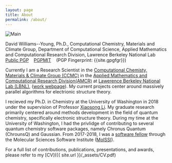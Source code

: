 ```yaml
---
layout: page
title: About
permalink: /about/
---
```

![Main]({{site.url}}/_assets/profile.jpg)

David Williams--Young, Ph.D., Computational Chemistry, Materials and Climate Group, Department of Computational Science, Applied Mathematics and Computational Research Division, Lawrence Berkeley National Lab 
<br>[Public PGP]({{site.url}}/_assets/dbwy_pub.txt) &nbsp;&nbsp; 
[PGPMIT](http://pgp.mit.edu/pks/lookup?op=vindex&search=0x8160257273C4F947) &nbsp;&nbsp;
(PGP Fingerprint: {{site.gpgfgr}})


Currently I am a Research Scientist in the 
[Computational Chemisty, Materials & Climate Group (CCMC)](https://crd.lbl.gov/divisions/amcr/computational-science-dept/ccmc) in the 
[Applied Mathematics and Computational Research Division(AMCR)](https://crd.lbl.gov/divisions/amcr)
at [Lawerence Berkeley National Lab (LBNL)](https://lbl.gov/), 
([work webpage](https://crd.lbl.gov/divisions/amcr/computational-science-dept/ccmc/staff/staff-members/david-williams-young)).
My current projects center around massively parallel algorithms for electrionic structure theory.


I recieved my Ph.D. in Chemistry at the University of Washington in 2018 under the supervision
of Professor [Xiaosong Li](http://depts.washington.edu/ligroup). 
My graduate research primarily centered around methods development in the
field of quantum chemistry, specifically electronic structure theory. During my time at the University
of Washington, I had the privlidge of contributing to several quantum chemistry software packages, namely
Chronus Quantum (ChrounsQ) and Gaussian. From 2017-2018, I was a [software fellow](http://molssi.org/2018-phase-ii-molssi-software-fellows/) 
through the Molecular Sciences Software Institute ([MolSSI](http://molssi.org)).



For a full list of contributions, publications, presentations, and awards, please refer to my [CV]({{ site.url }}/_assets/CV.pdf)
